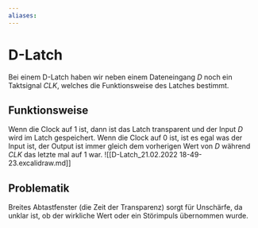 ```yaml
---
aliases: 
---
```

# D-Latch
Bei einem D-Latch haben wir neben einem Dateneingang $D$ noch ein Taktsignal $CLK$, welches die Funktionsweise des Latches bestimmt.
## Funktionsweise
Wenn die Clock auf $1$ ist, dann ist das Latch transparent und der Input $D$ wird im Latch gespeichert. Wenn die Clock auf $0$ ist, ist es egal was der Input ist, der Output ist immer gleich dem vorherigen Wert von $D$ während $CLK$ das letzte mal auf $1$ war.
![[D-Latch_21.02.2022 18-49-23.excalidraw.md]]
## Problematik
Breites Abtastfenster (die Zeit der Transparenz) sorgt für Unschärfe, da unklar ist, ob der wirkliche Wert oder ein Störimpuls übernommen wurde.